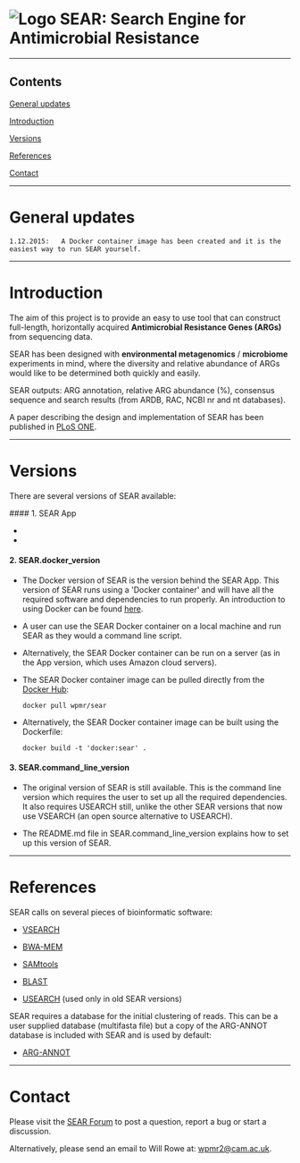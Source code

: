 ![Logo](http://i.imgsafe.org/cfbf602.png) SEAR: Search Engine for Antimicrobial Resistance
====

-----------


Contents
----
[General updates](https://github.com/wpmr2/sear#general-updates)

[Introduction](https://github.com/wpmr2/sear#introduction)

[Versions](https://github.com/wpmr2/sear#versions)

[References](https://github.com/wpmr2/sear#references)

[Contact](https://github.com/wpmr2/sear#contact)

-----------


General updates
====

    1.12.2015:   A Docker container image has been created and it is the easiest way to run SEAR yourself.

-----------


Introduction
====

The aim of this project is to provide an easy to use tool that can construct full-length, horizontally acquired **Antimicrobial Resistance Genes (ARGs)** from sequencing data.

SEAR has been designed with **environmental metagenomics** / **microbiome** experiments in mind, where the diversity and relative abundance of ARGs would like to be determined both quickly and easily.

SEAR outputs: ARG annotation, relative ARG abundance (%), consensus sequence and search results (from ARDB, RAC, NCBI nr and nt databases).

A paper describing the design and implementation of SEAR has been published in [PLoS ONE](http://doi.org/10.1371/journal.pone.0133492).

-----------


Versions
====

There are several versions of SEAR available:

#### 1.	SEAR App

+

+

#### 2.	SEAR.docker_version

+ The Docker version of SEAR is the version behind the SEAR App. This version of SEAR runs using a 'Docker container' and will have all the required software and dependencies to run properly. An introduction to using Docker can be found [here](https://training.docker.com/).

+ A user can use the SEAR Docker container on a local machine and run SEAR as they would a command line script. 

+ Alternatively, the SEAR Docker container can be run on a server (as in the App version, which uses Amazon cloud servers).

+ The SEAR Docker container image can be pulled directly from the [Docker Hub](https://hub.docker.com/r/wpmr/sear/):

    `docker pull wpmr/sear`

+ Alternatively, the SEAR Docker container image can be built using the Dockerfile:

    `docker build -t 'docker:sear' .`



#### 3.	SEAR.command_line_version

+ The original version of SEAR is still available. This is the command line version which requires the user to set up all the required dependencies. It also requires USEARCH still, unlike the other SEAR versions that now use VSEARCH (an open source alternative to USEARCH).

+ The README.md file in SEAR.command_line_version explains how to set up this version of SEAR.

-----------


References
====

SEAR calls on several pieces of bioinformatic software: 

+ [VSEARCH](https://github.com/torognes/vsearch)

+ [BWA-MEM](http://arxiv.org/abs/1303.3997)

+ [SAMtools](http://www.ncbi.nlm.nih.gov/pubmed/19505943)

+ [BLAST](http://www.ncbi.nlm.nih.gov/pubmed/2231712)

+ [USEARCH](http://www.drive5.com/usearch/) (used only in old SEAR versions)

SEAR requires a database for the initial clustering of reads. This can be a user supplied database (multifasta file) but a copy of the ARG-ANNOT database is included with SEAR and is used by default:

+ [ARG-ANNOT](http://www.ncbi.nlm.nih.gov/pubmed/24145532)

-----------


Contact
====

Please visit the [SEAR Forum](https://groups.google.com/forum/#!forum/sear) to post a question, report a bug or start a discussion.

Alternatively, please send an email to Will Rowe at: [wpmr2@cam.ac.uk](mailto:wpmr2@cam.ac.uk?subject=SEAR).
